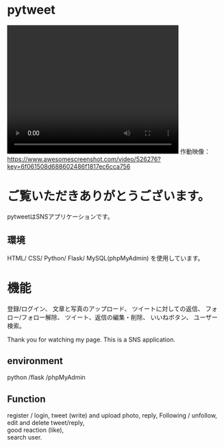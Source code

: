 # pytweet 

<video src="static/assets/Pytweet.mp4" controls autoplay width="400px" height="300px"></video>
作動映像：https://www.awesomescreenshot.com/video/526276?key=6f061508d688602486f1817ec6cca756

# ご覧いただきありがとうございます。
pytweetはSNSアプリケーションです。

## 環境
HTML/ CSS/ Python/ Flask/ MySQL(phpMyAdmin) を使用しています。

# 機能
 登録/ログイン、
 文章と写真のアップロード、
 ツイートに対しての返信、
 フォロー/フォロー解除、
 ツイート、返信の編集・削除、
 いいねボタン、
 ユーザー検索。


Thank you for watching my page.
This is a SNS application.

## environment 
 python /flask /phpMyAdmin

## Function 
register / login, 
tweet (write) and upload photo, 
reply, 
Following / unfollow,  
edit and delete tweet/reply,  
good reaction (like),  
search user. 


 
  
  
  
